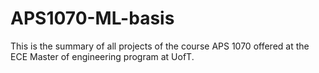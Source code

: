 # APS1070-ML-basis

This is the summary of all projects of the course APS 1070 offered at the ECE Master of engineering program at UofT.
